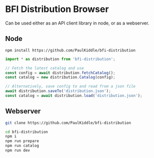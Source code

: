 # BFI Distribution Browser

Can be used either as an API client library in node, or as a webserver.

## Node

`npm install https://github.com/PaulKiddle/bfi-distribution`

```javascript
import * as distribution from 'bfi-distribution';

// Fetch the latest catalog and use
const config = await distribution.fetchCatalog();
const catalog = new distribution.Catalog(config);

// Alternatively, save config to and read from a json file
await distribution.saveTo('distribution.json');
const catalog = await distribution.load('distribution.json');

```

## Webserver

```bash
git clone https://github.com/PaulKiddle/bfi-distribution

cd bfi-distribution
npm i
npm run prepare
npm run catalog
npm run dev
```
